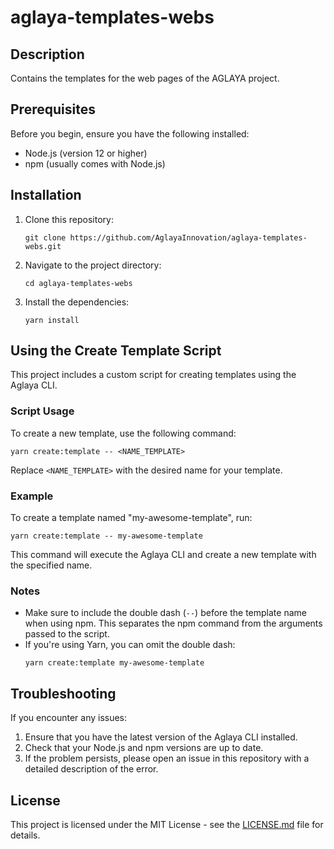 # aglaya-templates-webs


## Description
Contains the templates for the web pages of the AGLAYA project.

## Prerequisites

Before you begin, ensure you have the following installed:
- Node.js (version 12 or higher)
- npm (usually comes with Node.js)

## Installation

1. Clone this repository:
   ```
   git clone https://github.com/AglayaInnovation/aglaya-templates-webs.git
   ```

2. Navigate to the project directory:
   ```
   cd aglaya-templates-webs
   ```

3. Install the dependencies:
   ```
   yarn install
   ```

## Using the Create Template Script

This project includes a custom script for creating templates using the Aglaya CLI.

### Script Usage

To create a new template, use the following command:

```
yarn create:template -- <NAME_TEMPLATE>
```

Replace `<NAME_TEMPLATE>` with the desired name for your template.

### Example

To create a template named "my-awesome-template", run:

```
yarn create:template -- my-awesome-template
```

This command will execute the Aglaya CLI and create a new template with the specified name.

### Notes

- Make sure to include the double dash (`--`) before the template name when using npm. This separates the npm command from the arguments passed to the script.
- If you're using Yarn, you can omit the double dash:
  ```
  yarn create:template my-awesome-template
  ```

## Troubleshooting

If you encounter any issues:

1. Ensure that you have the latest version of the Aglaya CLI installed.
2. Check that your Node.js and npm versions are up to date.
3. If the problem persists, please open an issue in this repository with a detailed description of the error.


## License

This project is licensed under the MIT License - see the [LICENSE.md](LICENSE.md) file for details.
